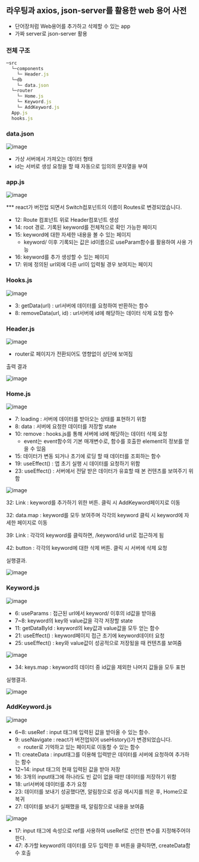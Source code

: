 ## 라우팅과 axios, json-server를 활용한 web 용어 사전

- 단어장처럼 Web용어를 추가하고 삭제할 수 있는 app
- 가짜 server로 json-server 활용

### 전체 구조

```jsx
─src
  └─components
    └─ Header.js
  └─db
    └─ data.json
  └─router
    └─ Home.js
    └─ Keyword.js
    └─ AddKeyword.js
  App.js
  hooks.js
```

### data.json

![image](https://user-images.githubusercontent.com/92558961/148352925-259aa833-cc34-434a-b06e-ab09e57fdc26.png)

- 가상 서버에서 가져오는 데이터 형태
- id는 서버로 생성 요청을 할 때 자동으로 임의의 문자열을 부여

### app.js

![image](https://user-images.githubusercontent.com/92558961/148352983-145e8823-76d6-4033-8fc3-496a891682fd.png)

\*\*\* react가 버전업 되면서 Switch컴포넌트의 이름이 Routes로 변경되었습니다.

- 12: Route 컴포넌트 위로 Header컴포넌트 생성
- 14: root 경로. 기록된 keyword를 전체적으로 확인 가능한 페이지
- 15: keyword에 대한 자세한 내용을 볼 수 있는 페이지
  - keyword/ 이후 기록되는 값은 id이름으로 useParam함수를 활용하여 사용 가능
- 16: keyword를 추가 생성할 수 있는 페이지
- 17: 위에 정의된 url외에 다른 url이 입력될 경우 보여지는 페이지

### Hooks.js

![image](https://user-images.githubusercontent.com/92558961/148353010-a3bfde8e-f772-40d6-b3a8-abceb059897c.png)

- 3: getData(url) : url서버에 데이터를 요청하여 반환하는 함수
- 8: removeData(url, id) : url서버에 id에 해당하는 데이터 삭제 요청 함수

### Header.js

![image](https://user-images.githubusercontent.com/92558961/148353020-747c10e9-1d66-416b-9b5f-dc31e96ed0ed.png)

- router로 페이지가 전환되어도 영향없이 상단에 보여짐

출력 결과

![image](https://user-images.githubusercontent.com/92558961/148353250-82cead28-cebc-44af-a3cd-83bcc6f41e1c.png)

### Home.js

![image](https://user-images.githubusercontent.com/92558961/148353267-9f5b1642-a5ee-40cc-a6b0-975af1f29dad.png)

- 7: loading : 서버에 데이터를 받아오는 상태를 표현하기 위함
- 8: data : 서버에 요청한 데이터를 저장할 state
- 10: remove : hooks.js를 통해 서버에 id에 해당하는 데이터 삭제 요청
  - event는 event함수의 기본 매개변수로, 함수를 호출한 element의 정보를 얻을 수 있음
- 15: 데이터가 변동 되거나 초기에 로딩 할 때 데이터를 조회하는 함수
- 19: useEffect() : 앱 초기 실행 시 데이터를 요청하기 위함
- 23: useEffect() : 서버에서 전달 받은 데이터가 유효할 때 본 컨텐츠를 보여주기 위함

![image](https://user-images.githubusercontent.com/92558961/148353287-13834ac2-93d6-40b1-9275-d04b0e01c905.png)

32: Link : keyword를 추가하기 위한 버튼. 클릭 시 AddKeyword페이지로 이동

32: data.map : keyword를 모두 보여주며 각각의 keyword 클릭 시 keyword에 자세한 페이지로 이동

39: Link : 각각의 keyword를 클릭하면, /keyword/id url로 접근하게 됨

42: button : 각각의 keyword에 대한 삭제 버튼. 클릭 시 서버에 삭제 요청

실행결과.

![image](https://user-images.githubusercontent.com/92558961/148353301-6fc16781-c900-4458-a951-193c236d280f.png)

### Keyword.js

![image](https://user-images.githubusercontent.com/92558961/148353317-9daca122-0238-4607-a297-5df5c94aaa7a.png)

- 6: useParams : 접근된 url에서 keyword/ 이후의 id값을 받아옴
- 7~8: keyword의 key와 value값을 각각 저장할 state
- 11: getDataById : keyword의 key값과 value값을 모두 얻는 함수
- 21: useEffect() : keyword페이지 접근 초기에 keyword데이터 요청
- 25: useEffect() : key와 value값이 성공적으로 저장됬을 때 컨텐츠를 보여줌

![image](https://user-images.githubusercontent.com/92558961/148353325-a4669907-6f98-4627-8479-a106fc450cf0.png)

- 34: keys.map : keyword의 데이터 중 id값을 제외한 나머지 값들을 모두 표현

실행결과.

![image](https://user-images.githubusercontent.com/92558961/148353351-2ec835b8-a515-42ad-9c7f-be1931c9dd25.png)

### AddKeyword.js

![image](https://user-images.githubusercontent.com/92558961/148354248-e49b6e89-aba8-4eea-a85e-62c6edd630eb.png)

- 6~8: useRef : input 태그에 입력된 값을 받아올 수 있는 함수.
- 9: useNavigate : react가 버전업되어 useHistory()가 변경되었습니다.
  - router로 기억하고 있는 페이지로 이동할 수 있는 함수
- 11: createData : input태그를 이용해 입력받은 데이터를 서버에 요청하여 추가하는 함수
- 12~14: input 태그의 현재 입력된 값을 받아 저장
- 16: 3개의 input태그에 하나라도 빈 값이 없을 때만 데이터를 저장하기 위함
- 18: url서버에 데이터를 추가 요청
- 23: 데이터를 보내기 성공했다면, 알림창으로 성공 메시지를 띄운 후, Home으로 복귀
- 27: 데이터를 보내기 실패했을 때, 알림창으로 내용을 보여줌

![image](https://user-images.githubusercontent.com/92558961/148354321-878178f0-bcc5-4440-afc5-c58bd6df0b03.png)

- 17: input 태그에 속성으로 ref를 사용하여 useRef로 선언한 변수를 지정해주어야 한다.
- 47: 추가할 keyword의 데이터를 모두 입력한 후 버튼을 클릭하면, createData함수 호출
